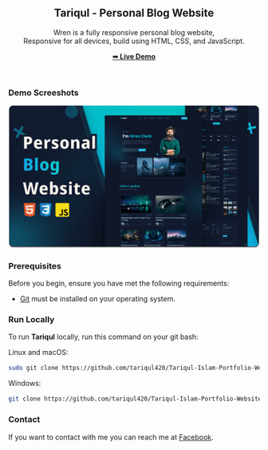<div align="center">

  <h2 align="center">Tariqul - Personal Blog Website</h2>

  Wren is a fully responsive personal blog website, <br />Responsive for all devices, build using HTML, CSS, and JavaScript.

  <a href="https://tariqul420.github.io/Tariqul-Islam-Portfolio-Website/"><strong>➥ Live Demo</strong></a>

</div>

<br />

### Demo Screeshots

![Wren Desktop Demo](./readme-images/desktop.png "Desktop Demo")

### Prerequisites

Before you begin, ensure you have met the following requirements:

* [Git](https://git-scm.com/downloads "Download Git") must be installed on your operating system.

### Run Locally

To run **Tariqul** locally, run this command on your git bash:

Linux and macOS:

```bash
sudo git clone https://github.com/tariqul420/Tariqul-Islam-Portfolio-Website
```

Windows:

```bash
git clone https://github.com/tariqul420/Tariqul-Islam-Portfolio-Website
```

### Contact

If you want to contact with me you can reach me at [Facebook](https://www.facebook.com/tariqul.islam.fb).

